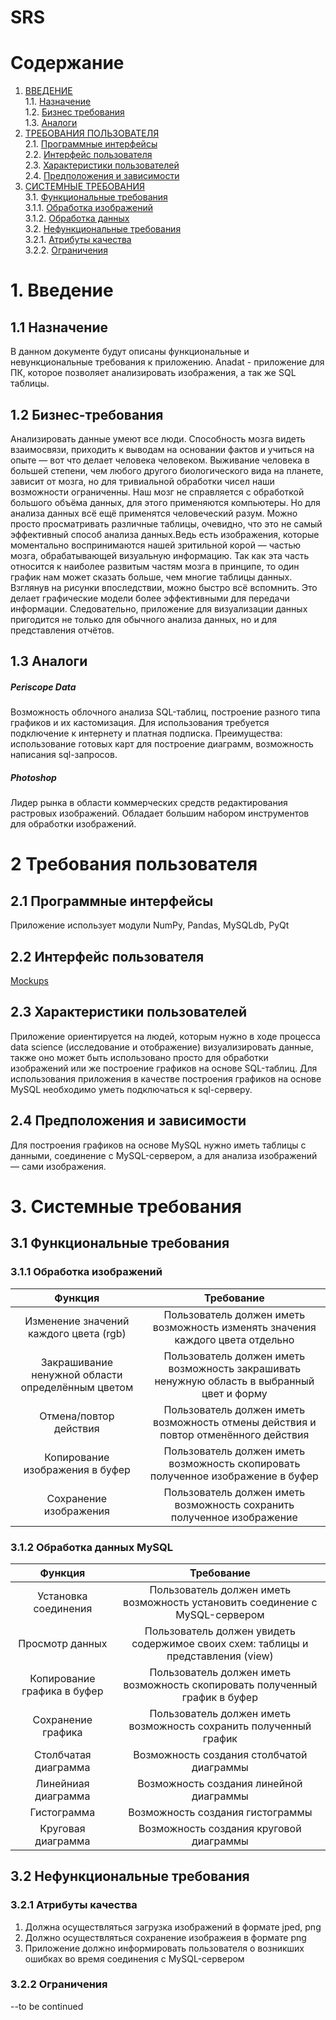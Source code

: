 
# SRS
# Содержание

1. [ВВЕДЕНИЕ](#1) <br>
	1.1. [Назначение](#1.1) <br> 
	1.2. [Бизнес требования](#1.2) <br>
	1.3. [Аналоги](#1.3) <br>
2. [ТРЕБОВАНИЯ ПОЛЬЗОВАТЕЛЯ](#2) <br>
	2.1. [Программные интерфейсы](#2.1) <br>
  	2.2. [Интерфейс пользователя](#2.2) <br>
  	2.3. [Характеристики пользователей](#2.3) <br>
  	2.4. [Предположения и зависимости](#2.4) <br>
3. [СИСТЕМНЫЕ ТРЕБОВАНИЯ](#3.) <br>
  	3.1. [Функциональные требования](#3.1) <br>
  		3.1.1. [Обработка изображений](#3.1.1) <br>
  		3.1.2. [Обработка данных](#3.1.2)<br>
  	3.2. [Нефункциональные требования](#3.2) <br>
   		3.2.1. [Атрибуты качества](#3.2.1) <br>
    	3.2.2. [Ограничения](#3.2.2) <br>

# 1. Введение <a name = "1"></a>

## 1.1 Назначение <a name = "1.1"></a>

В данном документе будут описаны функциональные и невункциональные требования к приложению.
Anadat - приложение для ПК, которое позволяет анализировать изображения, а так же SQL таблицы. 

## 1.2 Бизнес-требования <a name = "1.2"></a>

Анализировать данные умеют все люди. Способность мозга видеть взаимосвязи, приходить к выводам на основании фактов и учиться на опыте — вот что делает человека человеком. Выживание человека в большей степени, чем любого другого биологического вида на планете, зависит от мозга, но для тривиальной обработки чисел наши возможности ограниченны. Наш мозг не справляется с обработкой большого объёма данных, для этого применяются компьютеры. Но для анализа данных всё ещё применятся человеческий разум. Можно просто просматривать различные таблицы, очевидно, что это не самый эффективный способ анализа данных.Ведь есть изображения, которые моментально воспринимаются нашей зритильной корой — частью мозга, обрабатывающей визуальную информацию. Так как эта часть относится к наиболее развитым частям мозга в принципе, то один график нам может сказать больше, чем многие таблицы данных. Взглянув на рисунки впоследствии, можно быстро всё вспомнить. Это делает графические модели более эффективными для передачи информации. Следовательно, приложение для визуализации данных пригодится не только для обычного анализа данных, но и для представления отчётов.

## 1.3 Аналоги <a name = "1.3"></a>

##### Periscope Data


Возможность облочного анализа SQL-таблиц, построение разного типа графиков и их кастомизация. Для использования требуется подключение к интернету и платная подписка. Преимущества: использование готовых карт для построение диаграмм, возможность написания sql-запросов.

##### Photoshop

Лидер рынка в области коммерческих средств редактирования растровых изображений. Обладает большим набором инструментов для обработки изображений. 

# 2 Требования пользователя <a name = "2"></a>

## 2.1 Программные интерфейсы <a name = "2.1"></a>

Приложение использует модули NumPy, Pandas, MySQLdb, PyQt

## 2.2 Интерфейс пользователя <a name = "2.2"></a>
[Mockups](https://github.com/Anastasiyabordak/Anadat/blob/master/Mockups/Mockups.md)
## 2.3 Характеристики пользователей <a name = "2.3"></a>

Приложение ориентируется на людей, которым нужно в ходе процесса data science (исследование и отображение) визуализировать данные, также оно может быть использовано просто для обработки изображений или же построение графиков на основе SQL-таблиц.
Для использования приложения в качестве построения графиков на основе MySQL необходимо уметь подключаться к sql-серверу. 

## 2.4 Предположения и зависимости <a name = "2.4"></a>

Для построения графиков на основе MySQL нужно иметь таблицы с данными, соединение с MySQL-сервером, а для анализа изображений — сами изображения.

# 3. Системные требования <a name = "3"></a>

## 3.1 Функциональные требования <a name = "3.1"></a>

### 3.1.1 Обработка изображений <a name = "3.1.1"></a>

 Функция |Требование |
|:-----:|:----------------:|
Изменение значений каждого цвета (rgb)  |Пользователь должен иметь возможность изменять значения каждого цвета отдельно|
Закрашивание ненужной области  определённым цветом |Пользователь должен иметь возможность закрашивать ненужную область в выбранный цвет и форму| 
Отмена/повтор действия|Пользователь должен иметь возможность отмены действия и повтор отменённого действия| 
Копирование изображения в буфер|Пользователь должен иметь возможность скопировать полученное изображение в буфер| 
Сохранение изображения|Пользователь должен иметь возможность сохранить полученное изображение| 

### 3.1.2 Обработка данных MySQL <a name = "3.1.2"></a>

 Функция |Требование |
|:-----:|:----------------:|
Установка соединения|Пользователь должен иметь возможность установить соединение с MySQL-сервером|
 Просмотр данных|Пользователь должен увидеть содержимое своих схем: таблицы и представления (view)| 
Копирование графика в буфер|Пользователь должен иметь возможность скопировать полученный график в буфер| 
Сохранение графика|Пользователь должен иметь возможность сохранить полученный график|
Столбчатая диаграмма|Возможность создания столбчатой диаграммы| 
Линейниая диаграмма|Возможность создания линейной диаграммы|
Гистограмма |Возможность создания гистограммы|
Круговая диаграмма |Возможность создания круговой диаграммы


## 3.2 Нефункциональные требования <a name = "3.2"></a>

### 3.2.1 Атрибуты качества <a name = "3.2.1"></a>

1. Должна осуществляться загрузка изображений в формате  jped, png
2. Должно осуществляться сохранение изображеия в формате png
3. Приложение должно информировать пользователя о возникших ошибках во время соединения с MySQL-сервером

### 3.2.2 Ограничения <a name = "3.2.2"></a>

--to be continued
